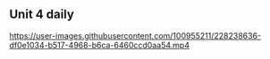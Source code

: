 ## Unit 4 daily




https://user-images.githubusercontent.com/100955211/228238636-df0e1034-b517-4968-b6ca-6460ccd0aa54.mp4

